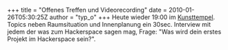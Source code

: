 +++
title = "Offenes Treffen und Videorecording"
date = 2010-01-26T05:30:25Z
author = "typ_o"
+++
Heute wieder 19:00 im
[Kunsttempel](http://flipdot.org/blog/index.php?/archives/47-Ab-jetzt-immer-Dienstags.html).
Topics neben Raumsituation und Innenplanung ein 30sec. Interview mit
jedem der was zum Hackerspace sagen mag, Frage: "Was wird dein erstes
Projekt im Hackerspace sein?".
